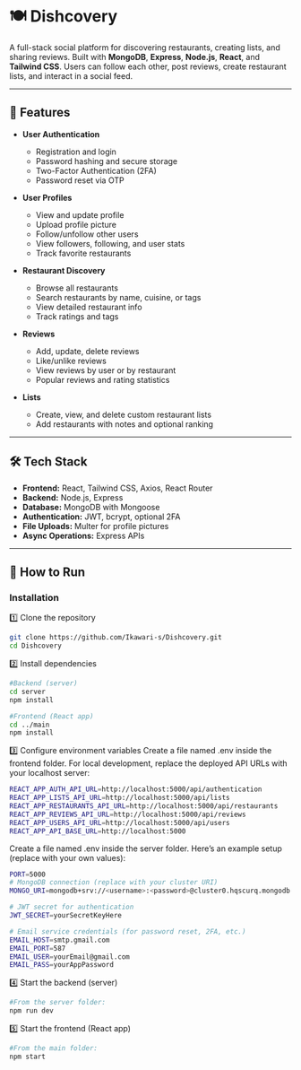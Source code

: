 # 🍽️ Dishcovery

A full-stack social platform for discovering restaurants, creating lists, and sharing reviews. Built with **MongoDB**, **Express**, **Node.js**, **React**, and **Tailwind CSS**. Users can follow each other, post reviews, create restaurant lists, and interact in a social feed.

---

## 🚀 Features

- **User Authentication**
  - Registration and login
  - Password hashing and secure storage
  - Two-Factor Authentication (2FA)
  - Password reset via OTP

- **User Profiles**
  - View and update profile
  - Upload profile picture
  - Follow/unfollow other users
  - View followers, following, and user stats
  - Track favorite restaurants

- **Restaurant Discovery**
  - Browse all restaurants
  - Search restaurants by name, cuisine, or tags
  - View detailed restaurant info
  - Track ratings and tags

- **Reviews**
  - Add, update, delete reviews
  - Like/unlike reviews
  - View reviews by user or by restaurant
  - Popular reviews and rating statistics

- **Lists**
  - Create, view, and delete custom restaurant lists
  - Add restaurants with notes and optional ranking
 

---

## 🛠️ Tech Stack

- **Frontend:** React, Tailwind CSS, Axios, React Router
- **Backend:** Node.js, Express
- **Database:** MongoDB with Mongoose
- **Authentication:** JWT, bcrypt, optional 2FA
- **File Uploads:** Multer for profile pictures
- **Async Operations:** Express APIs

---

## 🏃 How to Run
### Installation
1️⃣ Clone the repository
```bash
git clone https://github.com/Ikawari-s/Dishcovery.git
cd Dishcovery
```

2️⃣ Install dependencies
```bash
#Backend (server)
cd server
npm install

#Frontend (React app)
cd ../main
npm install
```

3️⃣ Configure environment variables
Create a file named .env inside the frontend folder.
For local development, replace the deployed API URLs with your localhost server:
```bash
REACT_APP_AUTH_API_URL=http://localhost:5000/api/authentication
REACT_APP_LISTS_API_URL=http://localhost:5000/api/lists
REACT_APP_RESTAURANTS_API_URL=http://localhost:5000/api/restaurants
REACT_APP_REVIEWS_API_URL=http://localhost:5000/api/reviews
REACT_APP_USERS_API_URL=http://localhost:5000/api/users
REACT_APP_API_BASE_URL=http://localhost:5000
```
Create a file named .env inside the server folder.
Here’s an example setup (replace with your own values):
```bash
PORT=5000
# MongoDB connection (replace with your cluster URI)
MONGO_URI=mongodb+srv://<username>:<password>@cluster0.hqscurq.mongodb.net/dishcovery?retryWrites=true&w=majority

# JWT secret for authentication
JWT_SECRET=yourSecretKeyHere

# Email service credentials (for password reset, 2FA, etc.)
EMAIL_HOST=smtp.gmail.com
EMAIL_PORT=587
EMAIL_USER=yourEmail@gmail.com
EMAIL_PASS=yourAppPassword
```

4️⃣ Start the backend (server)
```bash
#From the server folder:
npm run dev
```

5️⃣ Start the frontend (React app)
```bash
#From the main folder:
npm start
```


